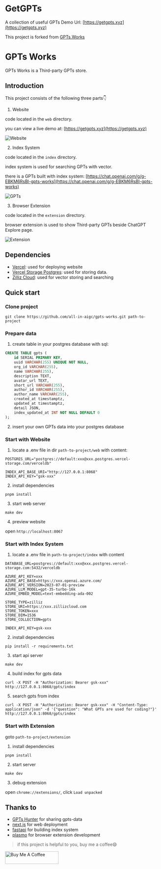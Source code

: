 # GetGPTs
A collection of useful GPTs
Demo Url: [https://getgpts.xyz](https://getgpts.xyz)

This project is forked from [GPTs.Works](https://gpts.works/)

# GPTs Works

GPTs Works is a Third-party GPTs store.

## Introduction

This project consists of the following three parts👇

1. Website

code located in the `web` directory.

you can view a live demo at: [https://getgpts.xyz](https://getgpts.xyz)

![Website](https://ph-files.imgix.net/45d5eb41-849f-415b-91da-079b6e32946e.png?auto=compress&codec=mozjpeg&cs=strip&auto=format&fit=max&dpr=2)

2. Index System

code located in the `index` directory.

index system is used for searching GPTs with vector.

there is a GPTs built with index system: [https://chat.openai.com/g/g-EBKM6RsBl-gpts-works](https://chat.openai.com/g/g-EBKM6RsBl-gpts-works)

![GPTs](https://ph-files.imgix.net/f12174a9-085c-42d0-8f0d-06013cd17c7b.png?auto=compress&codec=mozjpeg&cs=strip&auto=format&fit=max&dpr=2)

3. Browser Extension

code located in the `extension` directory.

browser extension is used to show Third-party GPTs beside ChatGPT Explore page.

![Extension](https://ph-files.imgix.net/e43df90d-f55f-4dee-b121-5051710397bd.png?auto=compress&codec=mozjpeg&cs=strip&auto=format&fit=max&dpr=2)

## Dependencies

- [Vercel](https://vercel.com/): used for deploying website
- [Vercel Storage Postgres](https://vercel.com/docs/storage/vercel-postgres): used for storing data.
- [Zilliz Cloud](https://cloud.zilliz.com/): used for vector storing and searching

## Quick start

### Clone project

```shell
git clone https://github.com/all-in-aigc/gpts-works.git path-to-project
```

### Prepare data

1. create table in your postgres database with sql:

```sql
CREATE TABLE gpts (
    id SERIAL PRIMARY KEY,
    uuid VARCHAR(255) UNIQUE NOT NULL,
    org_id VARCHAR(255),
    name VARCHAR(255),
    description TEXT,
    avatar_url TEXT,
    short_url VARCHAR(255),
    author_id VARCHAR(255),
    author_name VARCHAR(255),
    created_at timestamptz,
    updated_at timestamptz,
    detail JSON,
    index_updated_at INT NOT NULL DEFAULT 0
);
```

2. insert your own GPTs data into your postgres database

### Start with Website

1. locate a .env file in dir `path-to-project/web` with content:

```
POSTGRES_URL="postgres://default:xxx@xxx.postgres.vercel-storage.com/verceldb"

INDEX_API_BASE_URI="http://127.0.0.1:8068"
INDEX_API_KEY="gsk-xxx"
```

2. install dependencies

```shell
pnpm install
```

3. start web server

```
make dev
```

4. preview website

open `http://localhost:8067` 

### Start with Index System

1. locate a .env file in `path-to-project/index` with content

```
DATABASE_URL=postgres://default:xxx@xxx.postgres.vercel-storage.com:5432/verceldb

AZURE_API_KEY=xxx  
AZURE_API_BASE=https://xxx.openai.azure.com/
AZURE_API_VERSION=2023-07-01-preview
AZURE_LLM_MODEL=gpt-35-turbo-16k
AZURE_EMBED_MODEL=text-embedding-ada-002

STORE_TYPE=zilliz
STORE_URI=https://xxx.zillizcloud.com
STORE_TOKEN=xxx
STORE_DIM=1536
STORE_COLLECTION=gpts

INDEX_API_KEY=gsk-xxx
```

2. install dependencies

```shell
pip install -r requirements.txt
```

3. start api server

```
make dev
```

4. build index for gpts data

```
curl -X POST -H "Authorization: Bearer gsk-xxx" http://127.0.0.1:8068/gpts/index 
```

5. search gpts from index

```
curl -X POST -H "Authorization: Bearer gsk-xxx" -H "Content-Type: application/json" -d '{"question": "What GPTs are used for coding?"}' http://127.0.0.1:8068/gpts/index 
```

### Start with Extension

goto `path-to-project/extension`

1. install dependencies

```
pnpm install
```

2. start server

```
make dev
```

3. debug extension

open `chrome://extensions/`, click `Load unpacked`

## Thanks to

- [GPTs Hunter](https://www.gptshunter.com) for sharing gpts-data 
- [next.js](https://github.com/vercel/next.js) for web deployment
- [fastapi](https://github.com/tiangolo/fastapi) for building index system
- [plasmo](https://github.com/PlasmoHQ/plasmo) for browser extension development

> if this project is helpful to you, buy me a coffee😄

<a href="https://www.buymeacoffee.com/idoubi" target="_blank"><img src="https://cdn.buymeacoffee.com/buttons/default-orange.png" alt="Buy Me A Coffee" height="41" width="174"></a>


